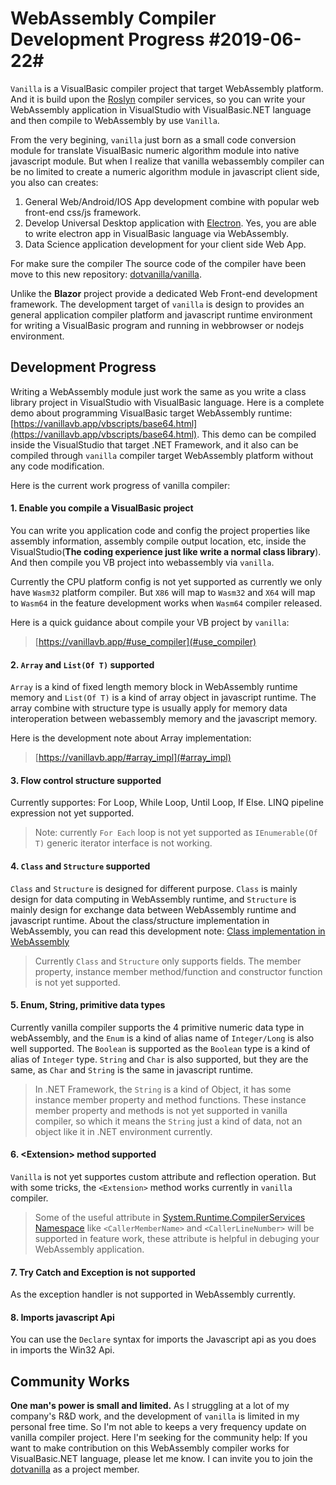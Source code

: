 # WebAssembly Compiler Development Progress #2019-06-22#

``Vanilla`` is a VisualBasic compiler project that target WebAssembly platform. And it is build upon the [Roslyn](https://github.com/dotnet/roslyn) compiler services, so you can write your WebAssembly application in VisualStudio with VisualBasic.NET language and then compile to WebAssembly by use ``Vanilla``.

From the very begining, ``vanilla`` just born as a small code conversion module for translate VisualBasic numeric algorithm module into native javascript module. But when I realize that vanilla webassembly compiler can be no limited to create a numeric algorithm
module in javascript client side, you also can creates:

1. General Web/Android/IOS App development combine with popular web front-end css/js framework. 
2. Develop Universal Desktop application with [Electron](http://electronjs.org/). Yes, you are able to write electron app in VisualBasic language via WebAssembly.
3. Data Science application development for your client side Web App.

For make sure the compiler The source code of the compiler have been move to this new repository: [dotvanilla/vanilla](https://github.com/dotvanilla/vanilla).

Unlike the **Blazor** project provide a dedicated Web Front-end development framework. The development target of ``vanilla`` is design to provides an general application compiler platform and javascript runtime environment for writing a VisualBasic program and running in webbrowser or nodejs environment.

## Development Progress

Writing a WebAssembly module just work the same as you write a class library project in VisualStudio with VisualBasic language. Here is a complete demo about programming VisualBasic target WebAssembly runtime: [https://vanillavb.app/vbscripts/base64.html](https://vanillavb.app/vbscripts/base64.html). This demo can be compiled inside the VisualStudio that target .NET Framework, and it also can be compiled through ``vanilla`` compiler target WebAssembly platform without any code modification.

Here is the current work progress of vanilla compiler:

#### 1. Enable you compile a VisualBasic project 

You can write you application code and config the project properties like assembly information, assembly compile output location, etc, inside the VisualStudio(**The coding experience just like write a normal class library**). And then compile you VB project into webassembly via ``vanilla``.

Currently the CPU platform config is not yet supported as currently we only have ``Wasm32`` platform compiler. But ``X86`` will map to ``Wasm32`` and ``X64`` will map to ``Wasm64`` in the feature development works when ``Wasm64`` compiler released.

Here is a quick guidance about compile your VB project by ``vanilla``:

> [https://vanillavb.app/#use_compiler](#use_compiler)

#### 2. ``Array`` and ``List(Of T)`` supported 

``Array`` is a kind of fixed length memory block in WebAssembly runtime memory and ``List(Of T)`` is a kind of array object in javascript runtime. The array combine with structure type is usually apply for memory data interoperation between webassembly memory and the javascript memory.

Here is the development note about Array implementation:

> [https://vanillavb.app/#array_impl](#array_impl)

#### 3. Flow control structure supported

Currently supportes: For Loop, While Loop, Until Loop, If Else. LINQ pipeline expression not yet supported. 

> Note: currently ``For Each`` loop is not yet supported as ``IEnumerable(Of T)`` generic iterator interface is not working.

#### 4. ``Class`` and ``Structure`` supported 

``Class`` and ``Structure`` is designed for different purpose. ``Class`` is mainly design for data computing in WebAssembly runtime, and ``Structure`` is mainly design for exchange data between WebAssembly runtime and javascript runtime. About the class/structure implementation in WebAssembly, you can read this development note: [Class implementation in WebAssembly](#class_impl)

> Currently ``Class`` and ``Structure`` only supports fields. The member property, instance member method/function and constructor function is not yet supported.

#### 5. Enum, String, primitive data types

Currently vanilla compiler supports the 4 primitive numeric data type in webAssembly, and the ``Enum`` is a kind of alias name of ``Integer/Long`` is also well supported. The ``Boolean`` is supported as the ``Boolean`` type is a kind of alias of ``Integer`` type. ``String`` and ``Char`` is also supported, but they are the same, as ``Char`` and ``String`` is the same in javascript runtime.

> In .NET Framework, the ``String`` is a kind of Object, it has some instance member property and method functions. These instance member property and methods is not yet supported in vanilla compiler, so which it means the ``String`` just a kind of data, not an object like it in .NET environment currently.

#### 6. &lt;Extension> method supported

``Vanilla`` is not yet supportes custom attribute and reflection operation. But with some tricks, the ``<Extension>`` method works currently in ``vanilla`` compiler. 

> Some of the useful attribute in [System.Runtime.CompilerServices Namespace](https://docs.microsoft.com/en-us/dotnet/api/system.runtime.compilerservices?view=netframework-4.8) like ``<CallerMemberName>`` and ``<CallerLineNumber>`` will be supported in feature work, these attribute is helpful in debuging your WebAssembly application.

#### 7. Try Catch and Exception is not supported

As the exception handler is not supported in WebAssembly currently.

#### 8. Imports javascript Api

You can use the ``Declare`` syntax for imports the Javascript api as you does in imports the Win32 Api.

## Community Works

**One man's power is small and limited.** As I struggling at a lot of my company's R&amp;D work, and the development of ``vanilla`` is limited in my personal free time. So I'm not able to keeps a very frequency update on vanilla compiler project. Here I'm seeking for the community help: If you want to make contribution on this WebAssembly compiler works for VisualBasic.NET language, please let me know. I can invite you to join the [dotvanilla](https://github.com/dotvanilla) as a project member.